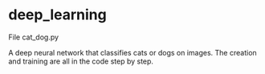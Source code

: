 # deep_learning

File cat_dog.py

A deep neural network that classifies cats or dogs on images. The creation and training are all in the code step by step.

